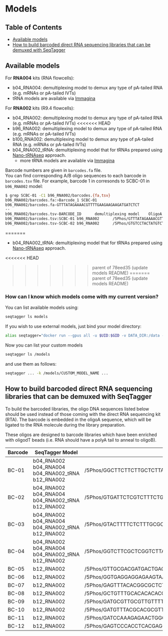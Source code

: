 # Models

## Table of Contents
- [Available models](#Available-models)
- [How to build barcoded direct RNA sequencing libraries that can be demuxed with SeqTagger](#How-to-build-barcoded-direct-RNA-sequencing-libraries-that-can-be-demuxed-with-SeqTagger)

## Available models

For **RNA004** kits (RNA flowcells):
* b04_RNA004: demultiplexing model to demux any type of pA-tailed RNA (e.g. mRNAs or pA-tailed IVTs)
* tRNA models are available via [Immagina](https://www.immaginabiotech.com/services/nano-trnaseq)

For **RNA002** kits (R9.4 flowcells):
* b04_RNA002: demultiplexing model to demux any type of pA-tailed RNA (e.g. mRNAs or pA-tailed IVTs)
<<<<<<< HEAD
* b96_RNA002: demultiplexing model to demux any type of pA-tailed RNA (e.g. mRNAs or pA-tailed IVTs)
* b100_RNA002: demultiplexing model to demux any type of pA-tailed RNA (e.g. mRNAs or pA-tailed IVTs)
* b04_RNA002_tRNA: demultiplexing model that for tRNAs prepared using [Nano-tRNAseq](https://www.nature.com/articles/s41587-023-01743-6) approach.
  * more tRNA models are available via [Immagina](https://www.immaginabiotech.com/services/nano-trnaseq)

Barcode numbers are given in `barcodes.fa` file.   
You can find corresponding A/B oligo sequences to each barcode in `barcodes.tsv` file.
For example, barcode 1 in corresonds to SCBC-01 in `b96_RNA002` model:

```bash
$ grep SCBC-01 -C1 b96_RNA002/barcodes.{fa,tsv}
b96_RNA002/barcodes.fa:>Barcode_1 SCBC-01
b96_RNA002/barcodes.fa-GTTTATAGAAAACGTTTTGAAGAAGAAGATGATCTCT
--
b96_RNA002/barcodes.tsv-BARCODE_ID      demultiplexing model    OligoA  OligoB
b96_RNA002/barcodes.tsv:SCBC-01 b96_RNA002      /5Phos/GTTTATAGAAAACGTTTTGAAGAAGAAGATGATCTCTTAGTAGGTTC  GAGGCGAGCGGTCAATTTTAGAGATCATCTTCTTCTTCAAAACGTTTTCTATAAACTTTTTTTTTT
b96_RNA002/barcodes.tsv-SCBC-02 b96_RNA002      /5Phos/GTGTCCTACTATGTCTTCTCTCTTCTACTACTTACCTTAGTAGGTTC  GAGGCGAGCGGTCAATTTTAGGTAAGTAGTAGAAGAGAGAAGACATAGTAGGACACTTTTTTTTTT
```
=======
* b04_RNA002_tRNA: demultiplexing model that for tRNAs prepared using [Nano-tRNAseq](https://www.nature.com/articles/s41587-023-01743-6) approach. 
 
<<<<<<< HEAD
>>>>>>> parent of 78eed35 (update models README)
=======
>>>>>>> parent of 78eed35 (update models README)

### How can I know which models come with my current version? 

You can list available models using:
```bash
seqtagger ls models
```

If you wish to use external models, just bind your model directory:
```bash
alias seqtagger="docker run --gpus all -u $UID:$GID -v DATA_DIR:/data -v MODEL_DIR:/models lpryszcz/seqtagger"
```

Now you can list your custom models
```bash
seqtagger ls /models
```

and use them as follows:
```bash
seqtagger ... -k /models/CUSTOM_MODEL_NAME ...
```

##  How to build barcoded direct RNA sequencing libraries that can be demuxed with SeqTagger

To build the barcoded libraries, the oligo DNA sequences listed below should be used instead of those coming with the direct RNA sequencing kit (RTA). The barcode is embedded in the oligoA sequence, which will be ligated to the RNA molecule during the library preparation.

These oligos are designed to barcode libraries which have been enriched with oligodT beads (i.e. RNA should have a polyA tail to anneal to oligoB). 

| Barcode      | SeqTagger Model | OligoA | OligoB |
| ----------- | ----------- |----------- |----------- |
| BC-01   | b04_RNA002 b04_RNA004 b04_RNA002_tRNA b12_RNA002 | /5Phos/GGCTTCTTCTTGCTCTTAGGTAGTAGGTTC       |GAGGCGAGCGGTCAATTTTCCTAAGAGCAAGAAGAAGCCTTTTTTTTTT       |
| BC-02   | b04_RNA002 b04_RNA004 b04_RNA002_tRNA b12_RNA002 | /5Phos/GTGATTCTCGTCTTTCTGCGTAGTAGGTTC       |GAGGCGAGCGGTCAATTTTCGCAGAAAGACGAGAATCACTTTTTTTTTT       |
| BC-03   | b04_RNA002 b04_RNA004 b04_RNA002_tRNA b12_RNA002 | /5Phos/GTACTTTTCTCTTTGCGCGGTAGTAGGTTC       |GAGGCGAGCGGTCAATTTTCCGCGCAAAGAGAAAAGTACTTTTTTTTTT       |
| BC-04   | b04_RNA002 b04_RNA004 b04_RNA002_tRNA b12_RNA002 | /5Phos/GGTCTTCGCTCGGTCTTATTTAGTAGGTTC       |GAGGCGAGCGGTCAATTTTAATAAGACCGAGCGAAGACCTTTTTTTTTT       |
| BC-05   | b12_RNA002 |    /5Phos/GTTGCGACGATGACTGACGACTGCACGAAAAGCTGGATAGTAGGTTC    |   GAGGCGAGCGGTCAATTTTTCCAGCTTTTCGTGCAGTCGTCAGTCATCGTCGCAACTTTTTTTTTT    |
| BC-06   | b12_RNA002 |    /5Phos/GGTGAGGAGGAGAAGTAAAAGAAAGCTTCGAGAGAGTTAGTAGGTTC    |   GAGGCGAGCGGTCAATTTTTTCTCTCCTCCCTCTCTTTCCTCGTGAGGTGGGACTCTTTTTTTTTT    |
| BC-07   | b12_RNA002 |    /5Phos/GAGTTTACACGGCGCTCTTTCCGGTTTGATCTTGCACTAGTAGGTTC    |   GAGGCGAGCGGTCAATTTTTATTATTTCAACCAGCTTCCCTCTCGCATCCAGCTGCTTTTTTTTTT    |
| BC-08   | b12_RNA002 |    /5Phos/GCTGTTTGCACACACACCCGCACACCCTGTTCCCTCGTAGTAGGTTC    |   GAGGCGAGCGGTCAATTTTGCGTAAAAGTCCCGAGTTTCCTCCTCCCTCTTCGCACTTTTTTTTTT    |
| BC-09   | b12_RNA002 |    /5Phos/GATGCGTTGCGTTGTTTTGCGTTCCACACCACACGTTTAGTAGGTTC    |   GAGGCGAGCGGTCAATTTTAGTGTAAAAGACAAAACGAGAAAAGCGTGCGCGGAACTTTTTTTTTT    |
| BC-10   | b12_RNA002 |    /5Phos/GATGTTTACGCACGCGTTTTCCCACCCACGATGTTGTTAGTAGGTTC    |   GAGGCGAGCGGTCAATTTTGTGGGCCTCTCCCTCGGAGAGTGTACCGCTCTTTCCCTTTTTTTTTT    |
| BC-11   | b12_RNA002 |    /5Phos/GATCCAAAGAGAACTGGGATTTCTAAAAGAGAGAGAATAGTAGGTTC    |   GAGGCGAGCGGTCAATTTTCCCTTTGACTCTCTCTCTCCCTCTCCTCTTTGTGAACTTTTTTTTTT    |
| BC-12   | b12_RNA002 |    /5Phos/GAGTCCCACCTCACGAGGAAAGAGAGGGAGGAGAGAATAGTAGGTTC    |   GAGGCGAGCGGTCAATTTTAGAGATCATCTTCTTCTTCAAAACGTTTTCTATAAACTTTTTTTTTT    |
